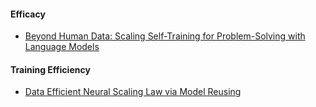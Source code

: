 
#### Efficacy
- [Beyond Human Data: Scaling Self-Training for Problem-Solving with Language Models](https://arxiv.org/abs/2312.06585)

#### Training Efficiency

- [Data Efficient Neural Scaling Law via Model Reusing](https://openreview.net/forum?id=iXYnIz4RRx)